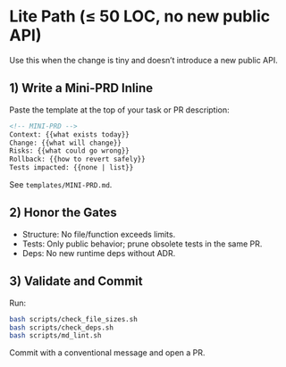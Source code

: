 # Lite Path (≤ 50 LOC, no new public API)

Use this when the change is tiny and doesn’t introduce a new public API.

## 1) Write a Mini-PRD Inline

Paste the template at the top of your task or PR description:

```markdown
<!-- MINI-PRD -->
Context: {{what exists today}}
Change: {{what will change}}
Risks: {{what could go wrong}}
Rollback: {{how to revert safely}}
Tests impacted: {{none | list}}
```

See `templates/MINI-PRD.md`.

## 2) Honor the Gates

- Structure: No file/function exceeds limits.
- Tests: Only public behavior; prune obsolete tests in the same PR.
- Deps: No new runtime deps without ADR.

## 3) Validate and Commit

Run:

```bash
bash scripts/check_file_sizes.sh
bash scripts/check_deps.sh
bash scripts/md_lint.sh
```

Commit with a conventional message and open a PR.
